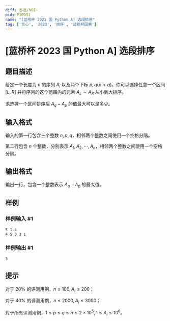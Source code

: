 ```yaml
---
diff: 省选/NOI-
pid: P10991
name: "[蓝桥杯 2023 国 Python A] 选段排序"
tag: ['贪心', '2023', '排序', '蓝桥杯国赛']
---
```

# [蓝桥杯 2023 国 Python A] 选段排序
## 题目描述

给定一个长度为 $n$ 的序列 $A_i$ 以及两个下标 $p, q(p < q)$。你可以选择任意一个区间 $[L, R]$ 并将序列的这个范围内的元素 $A_L \sim A_R$ 从小到大排序。

求选择一个区间排序后 $A_q − A_p$ 的值最大可以是多少。

## 输入格式

输入的第一行包含三个整数 $n, p, q$，相邻两个整数之间使用一个空格分隔。

第二行包含 $n$ 个整数，分别表示 $A_1, A_2, \cdots, A_n$，相邻两个整数之间使用一个空格分隔。

## 输出格式

输出一行，包含一个整数表示 $A_q − A_p$ 的最大值。
## 样例

### 样例输入 #1
```
5 1 4
4 5 3 3 1

```
### 样例输出 #1
```
3

```
## 提示

对于 $20\%$ 的评测用例，$n \le 100 ,A_i \le 200$；

对于 $40\%$ 的评测用例，$n \le 2000 ,A_i \le 3000$；

对于所有评测用例，$1 \le p \le q \le n \le 2 \times 10^5,1 \le A_i \le 10^6$。
